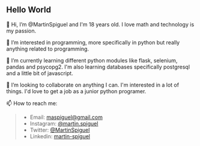 ## Hello World

👋 Hi, I’m @MartinSpiguel and I'm 18 years old. I love math and technology is my passion.   
  
👀 I’m interested in programming, more specifically in python but really anything related to programming.   
  
🌱 I’m currently learning different python modules like flask, selenium, pandas and psycopg2. I'm also learning databases specifically postgresql and a little bit of javascript. 
  
💞️ I’m looking to collaborate on anything I can. I'm interested in a lot of things. I'd love to get a job as a junior python programer.
  
📫 How to reach me:  
> - Email: maspiguel@gmail.com  
> - Instagram: [@martin.spiguel](https://www.instagram.com/martin.spiguel/)
> - Twitter: [@MartinSpiguel](https://twitter.com/MartinSpiguel)
> - Linkedin: [martin-spiguel](https://www.linkedin.com/in/mart%C3%ADn-spiguel-505865232/) 


<!---
MartinSpiguel/MartinSpiguel is a ✨ special ✨ repository because its `README.md` (this file) appears on your GitHub profile.
You can click the Preview link to take a look at your changes.
--->
